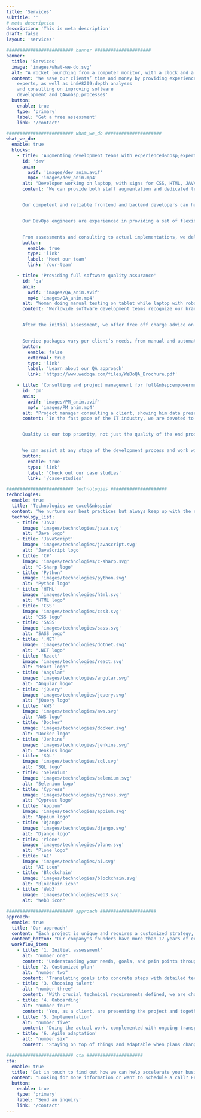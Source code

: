 ```yaml
---
title: 'Services'
subtitle: ''
# meta description
description: 'This is meta description'
draft: false
layout: 'services'

######################### banner #####################
banner:
  title: 'Services'
  image: 'images/what-we-do.svg'
  alt: "A rocket lounching from a computer monitor, with a clock and a calendar on the wall."
  content: 'We save our clients’ time and money by providing experienced and devoted
    experts, as well as in&#8209;depth analyses
    and consulting on improving software
    development and QA&nbsp;processes'
  button:
    enable: true
    type: 'primary'
    label: 'Get a free assessment'
    link: '/contact'

######################### what_we_do #####################
what_we_do:
  enable: true
  blocks:
    - title: 'Augmenting development teams with experienced&nbsp;experts'
      id: 'dev'
      anim:
        avif: 'images/dev_anim.avif'
        mp4: 'images/dev_anim.mp4'
      alt: "Developer working on laptop, with signs for CSS, HTML, JAVA and JS around him."
      content: 'We can provide both staff augmentation and dedicated teams, depending on your&nbsp;needs.


      Our competent and reliable frontend and backend developers can help your ideas come to life and create top quality web&nbsp;solutions.


      Our DevOps engineers are experienced in providing a set of flexible services designed to enable you to build and deliver products faster and more&nbsp;reliably.


      From assessments and consulting to actual implementations, we deliver the most powerful development&nbsp;solutions.'
      button:
        enable: true
        type: 'link'
        label: 'Meet our team'
        link: '/our-team'

    - title: 'Providing full software quality assurance'
      id: 'qa'
      anim:
        avif: 'images/QA_anim.avif'
        mp4: 'images/QA_anim.mp4'
      alt: "Woman doing manual testing on tablet while laptop with robot hand with magnifying glass is doing automation testing, finding a bug in the code."
      content: 'Worldwide software development teams recognize our brand, WeDoQA, as a reputable international supplier of QA services. Our experience with a variety of technologies guarantees that you have access to the finest options for any type of&nbsp;project.


      After the initial assessment, we offer free off charge advice on the best way to incorporate QA into your development process. With our dedication to clear communication, we know the questions to ask to hit the ground&nbsp;running.


      Service packages vary per client’s needs, from manual and automated quality assurance, QA lead, project consulting to full project&nbsp;management.'
      button:
        enable: false
        external: true
        type: 'link'
        label: 'Learn about our QA approach'
        link: 'https://www.wedoqa.com/files/WeDoQA_Brochure.pdf'

    - title: 'Consulting and project management for full&nbsp;empowerment'
      id: 'pm'
      anim:
        avif: 'images/PM_anim.avif'
        mp4: 'images/PM_anim.mp4'
      alt: "Project manager consulting a client, showing him data presented through graphs and charts."
      content: 'In the fast pace of the IT industry, we are devoted to helping our clients use their resources as efficiently as&nbsp;possible.


      Quality is our top priority, not just the quality of the end product but also the quality of the entire process and collaboration. We are passionate about making your ideas come to life while taking the business side of the project into account&nbsp;too.


      We can assist at any stage of the development process and work with your team within any type of project management methodology including Agile, Scrum, Kanban, and&nbsp;traditional.'
      button:
        enable: true
        type: 'link'
        label: 'Check out our case studies'
        link: '/case-studies'

######################### technologies #####################
technologies:
  enable: true
  title: 'Technologies we excel&nbsp;in'
  content: 'We nurture our best practices but always keep up with the newest&nbsp;technologies.'
  technology_list:
    - title: 'Java'
      image: 'images/technologies/java.svg'
      alt: 'Java logo'
    - title: 'JavaScript'
      image: 'images/technologies/javascript.svg'
      alt: 'JavaScript logo'
    - title: 'C#'
      image: 'images/technologies/c-sharp.svg'
      alt: "C-Sharp logo"
    - title: 'Python'
      image: 'images/technologies/python.svg'
      alt: "Python logo"
    - title: 'HTML'
      image: 'images/technologies/html.svg'
      alt: "HTML logo"
    - title: 'CSS'
      image: 'images/technologies/css3.svg'
      alt: "CSS logo"
    - title: 'SASS'
      image: 'images/technologies/sass.svg'
      alt: "SASS logo"
    - title: '.NET'
      image: 'images/technologies/dotnet.svg'
      alt: ".NET logo"
    - title: 'React'
      image: 'images/technologies/react.svg'
      alt: "React logo"
    - title: 'Angular'
      image: 'images/technologies/angular.svg'
      alt: "Angular logo"
    - title: 'jQuery'
      image: 'images/technologies/jquery.svg'
      alt: "jQuery logo"
    - title: 'AWS'
      image: 'images/technologies/aws.svg'
      alt: "AWS logo"
    - title: 'Docker'
      image: 'images/technologies/docker.svg'
      alt: "Docker logo"
    - title: 'Jenkins'
      image: 'images/technologies/jenkins.svg'
      alt: "Jenkins logo"
    - title: 'SQL'
      image: 'images/technologies/sql.svg'
      alt: "SQL logo"
    - title: 'Selenium'
      image: 'images/technologies/selenium.svg'
      alt: "Selenium logo"
    - title: 'Cypress'
      image: 'images/technologies/cypress.svg'
      alt: "Cypress logo"
    - title: 'Appium'
      image: 'images/technologies/appium.svg'
      alt: "Appium logo"
    - title: 'Django'
      image: 'images/technologies/django.svg'
      alt: "Django logo"
    - title: 'Plone'
      image: 'images/technologies/plone.svg'
      alt: "Plone logo"
    - title: 'AI'
      image: 'images/technologies/ai.svg'
      alt: "AI icon"
    - title: 'Blockchain'
      image: 'images/technologies/blockchain.svg'
      alt: "Blokchain icon"
    - title: 'Web3'
      image: 'images/technologies/web3.svg'
      alt: "Web3 icon"

######################### approach #####################
approach:
  enable: true
  title: 'Our approach'
  content: "Each project is unique and requires a customized strategy, but what guides us through every communication and relationship is our in&#8209;depth domain experience, thoroughness in everything we do, transparency, and taking the human aspect into account. These are just a few of the [values](/our-story#values) we uphold and live by every&nbsp;day."
  content_bottom: "Our company's founders have more than 17 years of experience in each stage of the development and testing processes and are proficient in the procedures themselves. They are the ones who go through all the motions of an initial meeting, assessment, planning, and choosing the perfect team for&nbsp;you."
  workflow_item:
    - title: '1. Initial assessment'
      alt: "number one"
      content: 'Understanding your needs, goals, and pain points through a detailed interview and in&#8209;depth&nbsp;research'
    - title: '2. Customized plan'
      alt: "number two"
      content: 'Translating goals into concrete steps with detailed technical specifications, based on our&nbsp;expertise'
    - title: '3. Choosing talent'
      alt: "number three"
      content: 'With crucial technical requirements defined, we are choosing the most suitable talent for your&nbsp;project'
    - title: '4. Onboarding'
      alt: "number four"
      content: 'You, as a client, are presenting the project and together we are defining the specific tasks that will be&nbsp;performed'
    - title: '5. Implementation'
      alt: "number five"
      content: 'Doing the actual work, complemented with ongoing transparent communication and regular&nbsp;reporting'
    - title: '6. Agile adaptation'
      alt: "number six"
      content: 'Staying on top of things and adaptable when plans change, whether it is about the requirements or the team&nbsp;structure'

######################### cta #####################
cta:
  enable: true
  title: 'Get in touch to find out how we can help accelerate your business&nbsp;growth'
  content: "Looking for more information or want to schedule a call? Feel free to contact us, and we will follow up with you as soon as&nbsp;possible."
  button:
    enable: true
    type: 'primary'
    label: 'Send an inquiry'
    link: '/contact'
---
```

